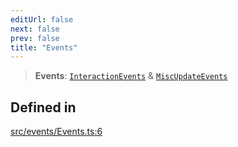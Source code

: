```yaml
---
editUrl: false
next: false
prev: false
title: "Events"
---
```


> **Events**: [`InteractionEvents`](/api/interfaces/interactionevents/) & [`MiscUpdateEvents`](/api/type-aliases/miscupdateevents/)

## Defined in

[src/events/Events.ts:6](https://github.com/agargaro/three.ez/blob/b06e30e89a1cb80df2de9df7c48590de59a134ce/src/events/Events.ts#L6)
